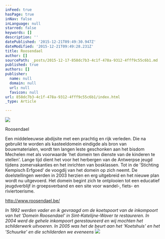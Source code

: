 ```yaml
---
inFeed: true
hasPage: true
inNav: false
inLanguage: null
starred: false
keywords: []
description: ''
datePublished: '2015-12-21T09:49:30.947Z'
dateModified: '2015-12-21T09:49:28.231Z'
title: Roosendael
author: []
sourcePath: _posts/2015-12-17-858dc7b3-4c1f-478a-9312-4fff9c55c6b1.md
published: true
authors: []
publisher:
  name: null
  domain: null
  url: null
  favicon: null
url: 858dc7b3-4c1f-478a-9312-4fff9c55c6b1/index.html
_type: Article

---
```

![](https://the-grid-user-content.s3-us-west-2.amazonaws.com/076d4fed-656f-48e6-9cbe-03bde42aec25.jpg)

Roosendael

Een middeleeuwse abdijsite met een prachtig en rijk verleden. Die na gebruikt te worden als kasteeldomein eindigde als bron van bouwmaterialen, wordt ten langen leste geschonken aan het bisdom Mechelen met als voorwaarde 'het domein ten dienste van de kinderen te stellen'. Lange tijd dient het voor het herbergen van de Antwerpse jeugd tijdens zomervakanties en het inrichten van bosklassen. Tot in de 'Stichting Kempisch Erfgoed' de voogdij van het domein op zich neemt. De doelstellingen werden in 2003 herzien en erg uitgebreid en het nieuwe plan wordt nu uitgevoerd. Het domein begint zich te ontplooien tot een educatief jeugdverblijf in groepsverband en een site voor wandel-, fiets- en riviertoerisme. 

[http://www.roosendael.be/ ][0]

_In 1992 werden vader en ik gevraagd om de koetspoort van de inkompoort van het 'Domein Roosendael' in Sint-Katelijne-Waver te restaureren. In 2004 werd de gehele inkompoort gerestaureerd en wij mochten het schilderwerk uitvoeren. In 2005 was het de beurt aan het 'Koetshuis' en het 'Schuurke' en die schilderden we eveneens_
![](https://the-grid-user-content.s3-us-west-2.amazonaws.com/17253fd2-920b-4e79-9467-4b8b4cb98fd4.gif)

[0]: http://www.roosendael.be/